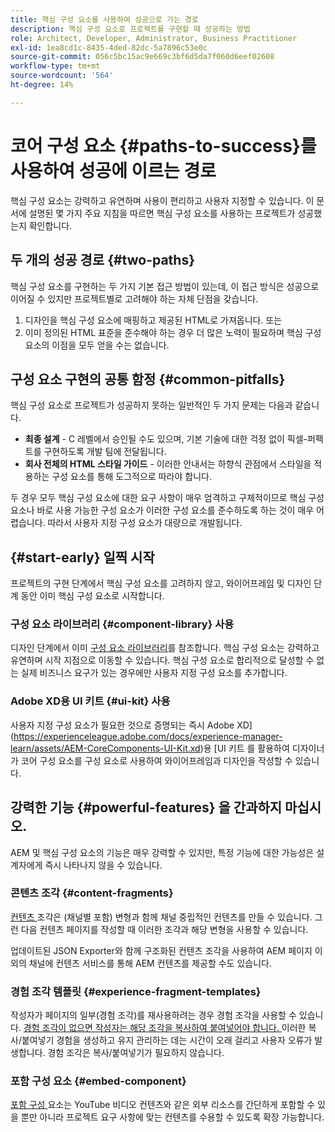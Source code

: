 ```yaml
---
title: 핵심 구성 요소를 사용하여 성공으로 가는 경로
description: 핵심 구성 요소로 프로젝트를 구현할 때 성공하는 방법
role: Architect, Developer, Administrator, Business Practitioner
exl-id: 1ea8cd1c-8435-4ded-82dc-5a7896c53e0c
source-git-commit: 056c5bc15ac9e669c3bf6d5da7f060d6eef02608
workflow-type: tm+mt
source-wordcount: '564'
ht-degree: 14%

---
```


# 코어 구성 요소 {#paths-to-success}를 사용하여 성공에 이르는 경로

핵심 구성 요소는 강력하고 유연하며 사용이 편리하고 사용자 지정할 수 있습니다. 이 문서에 설명된 몇 가지 주요 지침을 따르면 핵심 구성 요소를 사용하는 프로젝트가 성공했는지 확인합니다.

## 두 개의 성공 경로 {#two-paths}

핵심 구성 요소를 구현하는 두 가지 기본 접근 방법이 있는데, 이 접근 방식은 성공으로 이어질 수 있지만 프로젝트별로 고려해야 하는 자체 단점을 갖습니다.

1. 디자인을 핵심 구성 요소에 매핑하고 제공된 HTML로 가져옵니다. 또는
1. 이미 정의된 HTML 표준을 준수해야 하는 경우 더 많은 노력이 필요하며 핵심 구성 요소의 이점을 모두 얻을 수는 없습니다.

## 구성 요소 구현의 공통 함정 {#common-pitfalls}

핵심 구성 요소로 프로젝트가 성공하지 못하는 일반적인 두 가지 문제는 다음과 같습니다.

* **최종 설계**  - C 레벨에서 승인될 수도 있으며, 기본 기술에 대한 걱정 없이 픽셀-퍼펙트를 구현하도록 개발 팀에 전달됩니다.
* **회사 전체의 HTML 스타일 가이드**  - 이러한 안내서는 하향식 관점에서 스타일을 적용하는 구성 요소를 통해 도그적으로 따라야 합니다.

두 경우 모두 핵심 구성 요소에 대한 요구 사항이 매우 엄격하고 구체적이므로 핵심 구성 요소나 바로 사용 가능한 구성 요소가 이러한 구성 요소를 준수하도록 하는 것이 매우 어렵습니다. 따라서 사용자 지정 구성 요소가 대량으로 개발됩니다.

## {#start-early} 일찍 시작

프로젝트의 구현 단계에서 핵심 구성 요소를 고려하지 않고, 와이어프레임 및 디자인 단계 동안 이미 핵심 구성 요소로 시작합니다.

### 구성 요소 라이브러리 {#component-library} 사용

디자인 단계에서 이미 [구성 요소 라이브러리](https://adobe.com/go/aem_cmp_library)를 참조합니다. 핵심 구성 요소는 강력하고 유연하며 시작 지점으로 이동할 수 있습니다. 핵심 구성 요소로 합리적으로 달성할 수 없는 실제 비즈니스 요구가 있는 경우에만 사용자 지정 구성 요소를 추가합니다.

### Adobe XD용 UI 키트 {#ui-kit} 사용

사용자 지정 구성 요소가 필요한 것으로 증명되는 즉시 Adobe XD](https://experienceleague.adobe.com/docs/experience-manager-learn/assets/AEM-CoreComponents-UI-Kit.xd)용 [UI 키트 를 활용하여 디자이너가 코어 구성 요소를 구성 요소로 사용하여 와이어프레임과 디자인을 작성할 수 있습니다.

## 강력한 기능 {#powerful-features} 을 간과하지 마십시오.

AEM 및 핵심 구성 요소의 기능은 매우 강력할 수 있지만, 특정 기능에 대한 가능성은 설계자에게 즉시 나타나지 않을 수 있습니다.

### 콘텐츠 조각 {#content-fragments}

[컨텐츠 ](https://docs.adobe.com/content/help/en/experience-manager-cloud-service/sites/authoring/fundamentals/content-fragments.html) 조각은 (채널별 포함) 변형과 함께 채널 중립적인 컨텐츠를 만들 수 있습니다. 그런 다음 컨텐츠 페이지를 작성할 때 이러한 조각과 해당 변형을 사용할 수 있습니다.

업데이트된 JSON Exporter와 함께 구조화된 컨텐츠 조각을 사용하여 AEM 페이지 이외의 채널에 컨텐츠 서비스를 통해 AEM 컨텐츠를 제공할 수도 있습니다.

### 경험 조각 템플릿 {#experience-fragment-templates}

작성자가 페이지의 일부(경험 조각)를 재사용하려는 경우 경험 조각을 사용할 수 있습니다. [경험 조각이 없으면 작성자는 해당 조각을 복사하여 붙여넣어야 합니다. ](https://docs.adobe.com/content/help/en/experience-manager-cloud-service/sites/authoring/fundamentals/experience-fragments.html) 이러한 복사/붙여넣기 경험을 생성하고 유지 관리하는 데는 시간이 오래 걸리고 사용자 오류가 발생합니다. 경험 조각은 복사/붙여넣기가 필요하지 않습니다.

### 포함 구성 요소 {#embed-component}

[포함 구성 ](/help/components/embed.md) 요소는 YouTube 비디오 컨텐츠와 같은 외부 리소스를 간단하게 포함할 수 있을 뿐만 아니라 프로젝트 요구 사항에 맞는 컨텐츠를 수용할 수 있도록 확장 가능합니다.
